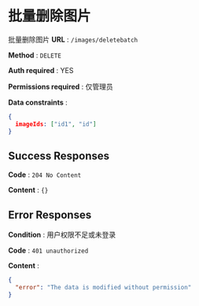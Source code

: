 # 批量删除图片

批量删除图片
**URL** : `/images/deletebatch`

**Method** : `DELETE`

**Auth required** : YES

**Permissions required** : 仅管理员

**Data constraints** : 
```json
{
  imageIds: ["id1", "id"]
}
```

## Success Responses

**Code** : `204 No Content`

**Content** : `{}`


## Error Responses

**Condition** : 用户权限不足或未登录

**Code** : `401 unauthorized`

**Content** : 
```json
{
  "error": "The data is modified without permission"
}
```



